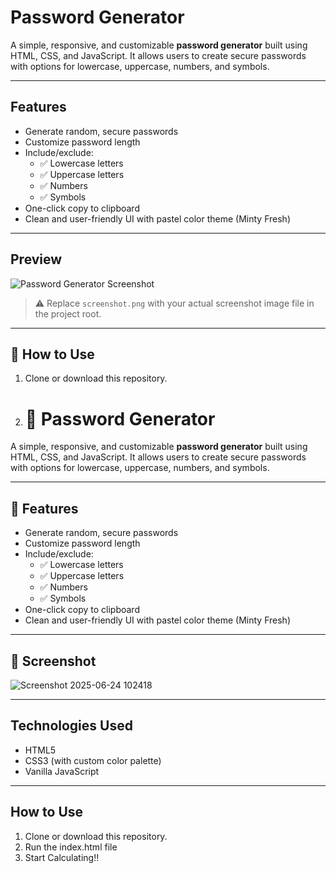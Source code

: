 # Password Generator

A simple, responsive, and customizable **password generator** built using HTML, CSS, and JavaScript. It allows users to create secure passwords with options for lowercase, uppercase, numbers, and symbols.

---

## Features

- Generate random, secure passwords
- Customize password length
- Include/exclude:
  - ✅ Lowercase letters
  - ✅ Uppercase letters
  - ✅ Numbers
  - ✅ Symbols
- One-click copy to clipboard
- Clean and user-friendly UI with pastel color theme (Minty Fresh)

---

## Preview

![Password Generator Screenshot](./screenshot.png)

> ⚠️ Replace `screenshot.png` with your actual screenshot image file in the project root.

---

## 🚀 How to Use

1. Clone or download this repository.
2. # 🔐 Password Generator

A simple, responsive, and customizable **password generator** built using HTML, CSS, and JavaScript. It allows users to create secure passwords with options for lowercase, uppercase, numbers, and symbols.

---

## 🌟 Features

- Generate random, secure passwords
- Customize password length
- Include/exclude:
  - ✅ Lowercase letters
  - ✅ Uppercase letters
  - ✅ Numbers
  - ✅ Symbols
- One-click copy to clipboard
- Clean and user-friendly UI with pastel color theme (Minty Fresh)

---

## 📸 Screenshot

![Screenshot 2025-06-24 102418](https://github.com/user-attachments/assets/174b66b3-c8c0-4bfd-bc4e-d0fd6e899233)




---


##  Technologies Used

- HTML5
- CSS3 (with custom color palette)
- Vanilla JavaScript

---

## How to Use

1. Clone or download this repository.
2. Run the index.html file
2. Start Calculating!!





